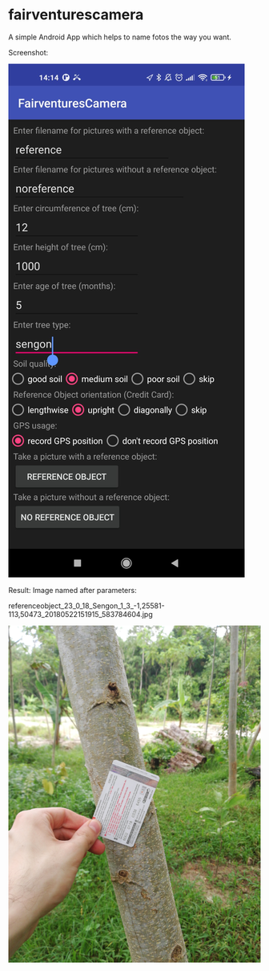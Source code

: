 # fairventurescamera

A simple Android App which helps to name fotos the way you want.

Screenshot:

![alt text](https://github.com/Johannes0Horn/fairventurescamera/blob/master/screenshot.jpg)

Result: Image named after parameters:

referenceobject_23_0_18_Sengon_1_3_-1,25581-113,50473_20180522151915_583784604.jpg

![alt text](https://github.com/Johannes0Horn/fairventurescamera/blob/master/referenceobject_23_0_18_Sengon_1_3_-1%2C25581-113%2C50473_20180522151915_583784604.jpg)



